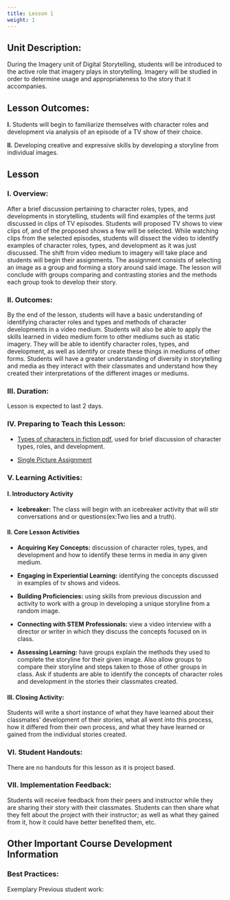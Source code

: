 ```yaml
---
title: Lesson 1
weight: 1
---
```


## Unit Description:

During the Imagery unit of Digital Storytelling, students will be introduced to the active role that imagery plays in storytelling. Imagery will be studied in order to determine usage and appropriateness to the story that it accompanies.

## Lesson Outcomes:

**I.** Students will begin to familiarize themselves with character roles and development via analysis of an episode of a TV show of their choice.

**II.** Developing creative and expressive skills by developing a storyline from individual images.

## Lesson

### I. Overview:

After a brief discussion pertaining to character roles, types, and developments in storytelling, students will find examples of the terms just discussed in clips of TV episodes. Students will proposed TV shows to view clips of, and of the proposed shows a few will be selected. While watching clips from the selected episodes, students will dissect the video to identify examples of character roles, types, and development as it was just discussed. The shift from video medium to imagery will take place and students will begin their assignments. The assignment consists of selecting an image as a group and forming a story around said image. The lesson will conclude with groups comparing and contrasting stories and the methods each group took to develop their story.

### II. Outcomes:

By the end of the lesson, students will have a basic understanding of identifying character roles and types and methods of character developments in a video medium. Students will also be able to apply the skills learned in video medium form to other mediums such as static imagery. They will be able to identify character roles, types, and development, as well as identify or create these things in mediums of other forms. Students will have a greater understanding of diversity in storytelling and media as they interact with their classmates and understand how they created their interpretations of the different images or mediums.

### III. Duration:

Lesson is expected to last 2 days.

### IV. Preparing to Teach this Lesson:

* [Types of characters in fiction pdf](https://drive.google.com/file/d/1cAmjksabeZRhkuTfPcHxvpTUwPjvttQDzlLIk77Kg1X1jWA09IHorF0E7d_zZKC1xg8dniwcank-baxg/view), used for brief discussion of character types, roles, and development.

* [Single Picture Assignment](https://drive.google.com/drive/folders/0B9qWAFzy0oO7a19KeVYxWkxoWW8)

### V. Learning Activities:

#### I. Introductory Activity

* **Icebreaker:** The class will begin with an icebreaker activity that will stir conversations and or questions(ex:Two lies and a truth).

#### II. Core Lesson Activities

* **Acquiring Key Concepts:** discussion of character roles, types, and development and how to identify these terms in media in any given medium.

* **Engaging in Experiential Learning:** identifying the concepts discussed in examples of tv shows and videos.

* **Building Proficiencies:** using skills from previous discussion and activity to work with a group in developing a unique storyline from a random image.

* **Connecting with STEM Professionals:** view a video interview with a director or writer in which they discuss the concepts focused on in class.

* **Assessing Learning:** have groups explain the methods they used to complete the storyline for their given image. Also allow groups to compare their storyline and steps taken to those of other groups in class. Ask if students are able to identify the concepts of character roles and development in the stories their classmates created.

#### III. Closing Activity:

Students will write a short instance of what they have learned about their classmates' development of their stories, what all went into this process, how it differed from their own process, and what they have learned or gained from the individual stories created.

### VI. Student Handouts:

There are no handouts for this lesson as it is project based.

### VII. Implementation Feedback:

Students will receive feedback from their peers and instructor while they are sharing their story with their classmates. Students can then share what they felt about the project with their instructor; as well as what they gained from it, how it could have better benefited them, etc.

## Other Important Course Development Information

### Best Practices:

Exemplary Previous student work:

<!--stackedit_data:
eyJoaXN0b3J5IjpbMTM3ODAxOTQ1MCw3NDQxNjE2NDBdfQ==
-->
